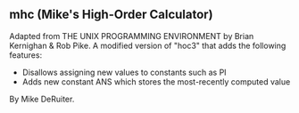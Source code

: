 ## mhc (Mike's High-Order Calculator)

Adapted from THE UNIX PROGRAMMING ENVIRONMENT by Brian Kernighan & Rob Pike. A modified version of "hoc3" that adds the following features:

* Disallows assigning new values to constants such as PI
* Adds new constant ANS which stores the most-recently computed value

By Mike DeRuiter.
